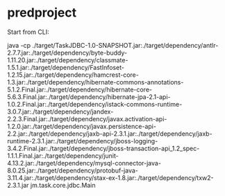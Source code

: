# predproject

Start from CLI:

java -cp ./target/TaskJDBC-1.0-SNAPSHOT.jar:./target/dependency/antlr-2.7.7.jar:./target/dependency/byte-buddy-1.11.20.jar:./target/dependency/classmate-1.5.1.jar:./target/dependency/FastInfoset-1.2.15.jar:./target/dependency/hamcrest-core-1.3.jar:./target/dependency/hibernate-commons-annotations-5.1.2.Final.jar:./target/dependency/hibernate-core-5.6.3.Final.jar:./target/dependency/hibernate-jpa-2.1-api-1.0.2.Final.jar:./target/dependency/istack-commons-runtime-3.0.7.jar:./target/dependency/jandex-2.2.3.Final.jar:./target/dependency/javax.activation-api-1.2.0.jar:./target/dependency/javax.persistence-api-2.2.jar:./target/dependency/jaxb-api-2.3.1.jar:./target/dependency/jaxb-runtime-2.3.1.jar:./target/dependency/jboss-logging-3.4.2.Final.jar:./target/dependency/jboss-transaction-api_1.2_spec-1.1.1.Final.jar:./target/dependency/junit-4.13.2.jar:./target/dependency/mysql-connector-java-8.0.25.jar:./target/dependency/protobuf-java-3.11.4.jar:./target/dependency/stax-ex-1.8.jar:./target/dependency/txw2-2.3.1.jar jm.task.core.jdbc.Main
